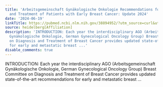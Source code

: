 ```yaml
---
title: 'Arbeitsgemeinschaft Gynäkologische Onkologie Recommendations for the Diagnosis
  and Treatment of Patients with Early Breast Cancer: Update 2024'
date: '2024-06-19'
linkTitle: https://pubmed.ncbi.nlm.nih.gov/38894952/?utm_source=curl&utm_medium=rss&utm_campaign=pubmed-2&utm_content=1FakS-2QOkCT8HsMOQP1bCRQ4YzyumYOmxmF0moLsQ3dFB1E9V&fc=20220326224207&ff=20240619181657&v=2.18.0.post9+e462414
source: heidelberg[Affiliation]
description: 'INTRODUCTION: Each year the interdisciplinary AGO (Arbeitsgemeinschaft
  Gynäkologische Onkologie, German Gynecological Oncology Group) Breast Committee
  on Diagnosis and Treatment of Breast Cancer provides updated state-of-the-art recommendations
  for early and metastatic breast ...'
disable_comments: true
---
```

INTRODUCTION: Each year the interdisciplinary AGO (Arbeitsgemeinschaft Gynäkologische Onkologie, German Gynecological Oncology Group) Breast Committee on Diagnosis and Treatment of Breast Cancer provides updated state-of-the-art recommendations for early and metastatic breast ...